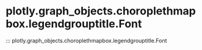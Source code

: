 # plotly.graph_objects.choroplethmapbox.legendgrouptitle.Font

::: plotly.graph_objects.choroplethmapbox.legendgrouptitle.Font

